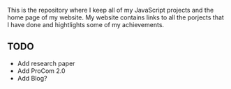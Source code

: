 This is the repository where I keep all of my JavaScript projects and the home page of my website. My website contains links to all the porjects that I have done and hightlights some of my achievements.

## TODO
- Add research paper
- Add ProCom 2.0
- Add Blog?